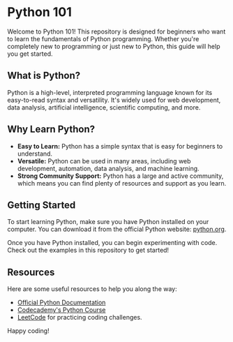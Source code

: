 # Python 101

Welcome to Python 101! This repository is designed for beginners who want to learn the fundamentals of Python programming. Whether you're completely new to programming or just new to Python, this guide will help you get started.

## What is Python?
Python is a high-level, interpreted programming language known for its easy-to-read syntax and versatility. It's widely used for web development, data analysis, artificial intelligence, scientific computing, and more.

## Why Learn Python?
- **Easy to Learn:** Python has a simple syntax that is easy for beginners to understand.
- **Versatile:** Python can be used in many areas, including web development, automation, data analysis, and machine learning.
- **Strong Community Support:** Python has a large and active community, which means you can find plenty of resources and support as you learn.

## Getting Started
To start learning Python, make sure you have Python installed on your computer. You can download it from the official Python website: [python.org](https://www.python.org/).

Once you have Python installed, you can begin experimenting with code. Check out the examples in this repository to get started!

## Resources
Here are some useful resources to help you along the way:
- [Official Python Documentation](https://docs.python.org/3/)
- [Codecademy's Python Course](https://www.codecademy.com/learn/learn-python-3)
- [LeetCode](https://leetcode.com/) for practicing coding challenges.

Happy coding!
